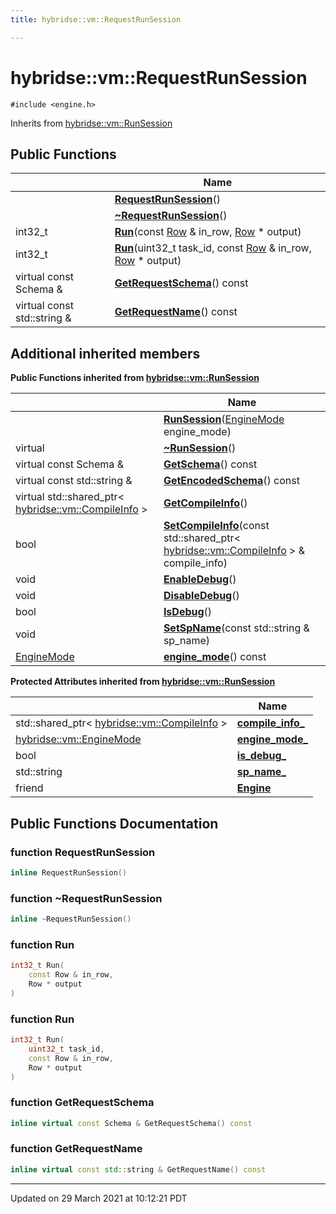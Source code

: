 ```yaml
---
title: hybridse::vm::RequestRunSession

---
```


# hybridse::vm::RequestRunSession




`#include <engine.h>`

Inherits from [hybridse::vm::RunSession](/hybridse/usage/api/markdown/Classes/classhybridse_1_1vm_1_1_run_session.md)

## Public Functions

|                | Name           |
| -------------- | -------------- |
| | **[RequestRunSession](/hybridse/usage/api/markdown/Classes/classhybridse_1_1vm_1_1_request_run_session.md#function-requestrunsession)**() |
| | **[~RequestRunSession](/hybridse/usage/api/markdown/Classes/classhybridse_1_1vm_1_1_request_run_session.md#function-~requestrunsession)**() |
| int32_t | **[Run](/hybridse/usage/api/markdown/Classes/classhybridse_1_1vm_1_1_request_run_session.md#function-run)**(const [Row](/hybridse/usage/api/markdown/Classes/classhybridse_1_1codec_1_1_row.md) & in_row, [Row](/hybridse/usage/api/markdown/Classes/classhybridse_1_1codec_1_1_row.md) * output) |
| int32_t | **[Run](/hybridse/usage/api/markdown/Classes/classhybridse_1_1vm_1_1_request_run_session.md#function-run)**(uint32_t task_id, const [Row](/hybridse/usage/api/markdown/Classes/classhybridse_1_1codec_1_1_row.md) & in_row, [Row](/hybridse/usage/api/markdown/Classes/classhybridse_1_1codec_1_1_row.md) * output) |
| virtual const Schema & | **[GetRequestSchema](/hybridse/usage/api/markdown/Classes/classhybridse_1_1vm_1_1_request_run_session.md#function-getrequestschema)**() const |
| virtual const std::string & | **[GetRequestName](/hybridse/usage/api/markdown/Classes/classhybridse_1_1vm_1_1_request_run_session.md#function-getrequestname)**() const |

## Additional inherited members

**Public Functions inherited from [hybridse::vm::RunSession](/hybridse/usage/api/markdown/Classes/classhybridse_1_1vm_1_1_run_session.md)**

|                | Name           |
| -------------- | -------------- |
| | **[RunSession](/hybridse/usage/api/markdown/Classes/classhybridse_1_1vm_1_1_run_session.md#function-runsession)**([EngineMode](/hybridse/usage/api/markdown/Namespaces/namespacehybridse_1_1vm.md#enum-enginemode) engine_mode) |
| virtual | **[~RunSession](/hybridse/usage/api/markdown/Classes/classhybridse_1_1vm_1_1_run_session.md#function-~runsession)**() |
| virtual const Schema & | **[GetSchema](/hybridse/usage/api/markdown/Classes/classhybridse_1_1vm_1_1_run_session.md#function-getschema)**() const |
| virtual const std::string & | **[GetEncodedSchema](/hybridse/usage/api/markdown/Classes/classhybridse_1_1vm_1_1_run_session.md#function-getencodedschema)**() const |
| virtual std::shared_ptr< [hybridse::vm::CompileInfo](/hybridse/usage/api/markdown/Classes/classhybridse_1_1vm_1_1_compile_info.md) > | **[GetCompileInfo](/hybridse/usage/api/markdown/Classes/classhybridse_1_1vm_1_1_run_session.md#function-getcompileinfo)**() |
| bool | **[SetCompileInfo](/hybridse/usage/api/markdown/Classes/classhybridse_1_1vm_1_1_run_session.md#function-setcompileinfo)**(const std::shared_ptr< [hybridse::vm::CompileInfo](/hybridse/usage/api/markdown/Classes/classhybridse_1_1vm_1_1_compile_info.md) > & compile_info) |
| void | **[EnableDebug](/hybridse/usage/api/markdown/Classes/classhybridse_1_1vm_1_1_run_session.md#function-enabledebug)**() |
| void | **[DisableDebug](/hybridse/usage/api/markdown/Classes/classhybridse_1_1vm_1_1_run_session.md#function-disabledebug)**() |
| bool | **[IsDebug](/hybridse/usage/api/markdown/Classes/classhybridse_1_1vm_1_1_run_session.md#function-isdebug)**() |
| void | **[SetSpName](/hybridse/usage/api/markdown/Classes/classhybridse_1_1vm_1_1_run_session.md#function-setspname)**(const std::string & sp_name) |
| [EngineMode](/hybridse/usage/api/markdown/Namespaces/namespacehybridse_1_1vm.md#enum-enginemode) | **[engine_mode](/hybridse/usage/api/markdown/Classes/classhybridse_1_1vm_1_1_run_session.md#function-engine_mode)**() const |

**Protected Attributes inherited from [hybridse::vm::RunSession](/hybridse/usage/api/markdown/Classes/classhybridse_1_1vm_1_1_run_session.md)**

|                | Name           |
| -------------- | -------------- |
| std::shared_ptr< [hybridse::vm::CompileInfo](/hybridse/usage/api/markdown/Classes/classhybridse_1_1vm_1_1_compile_info.md) > | **[compile_info_](/hybridse/usage/api/markdown/Classes/classhybridse_1_1vm_1_1_run_session.md#variable-compile_info_)**  |
| [hybridse::vm::EngineMode](/hybridse/usage/api/markdown/Namespaces/namespacehybridse_1_1vm.md#enum-enginemode) | **[engine_mode_](/hybridse/usage/api/markdown/Classes/classhybridse_1_1vm_1_1_run_session.md#variable-engine_mode_)**  |
| bool | **[is_debug_](/hybridse/usage/api/markdown/Classes/classhybridse_1_1vm_1_1_run_session.md#variable-is_debug_)**  |
| std::string | **[sp_name_](/hybridse/usage/api/markdown/Classes/classhybridse_1_1vm_1_1_run_session.md#variable-sp_name_)**  |
| friend | **[Engine](/hybridse/usage/api/markdown/Classes/classhybridse_1_1vm_1_1_run_session.md#variable-engine)**  |


## Public Functions Documentation

### function RequestRunSession

```cpp
inline RequestRunSession()
```


### function ~RequestRunSession

```cpp
inline ~RequestRunSession()
```


### function Run

```cpp
int32_t Run(
    const Row & in_row,
    Row * output
)
```


### function Run

```cpp
int32_t Run(
    uint32_t task_id,
    const Row & in_row,
    Row * output
)
```


### function GetRequestSchema

```cpp
inline virtual const Schema & GetRequestSchema() const
```


### function GetRequestName

```cpp
inline virtual const std::string & GetRequestName() const
```


-------------------------------

Updated on 29 March 2021 at 10:12:21 PDT